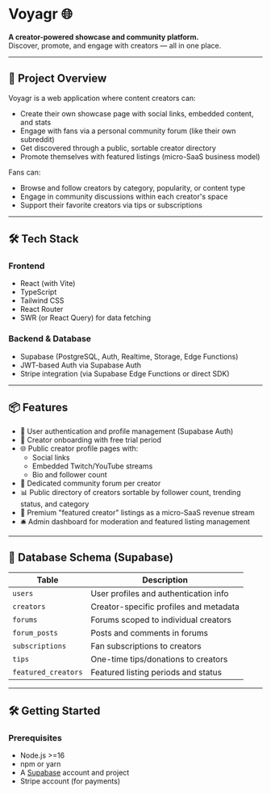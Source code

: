 # Voyagr 🌐

**A creator-powered showcase and community platform.**  
Discover, promote, and engage with creators — all in one place.

---

## 🚀 Project Overview

Voyagr is a web application where content creators can:  
- Create their own showcase page with social links, embedded content, and stats  
- Engage with fans via a personal community forum (like their own subreddit)  
- Get discovered through a public, sortable creator directory  
- Promote themselves with featured listings (micro-SaaS business model)  

Fans can:  
- Browse and follow creators by category, popularity, or content type  
- Engage in community discussions within each creator's space  
- Support their favorite creators via tips or subscriptions  

---

## 🛠️ Tech Stack

### Frontend  
- React (with Vite)  
- TypeScript  
- Tailwind CSS  
- React Router  
- SWR (or React Query) for data fetching  

### Backend & Database  
- Supabase (PostgreSQL, Auth, Realtime, Storage, Edge Functions)  
- JWT-based Auth via Supabase Auth  
- Stripe integration (via Supabase Edge Functions or direct SDK)  

---

## 📦 Features

- 🔐 User authentication and profile management (Supabase Auth)  
- 📄 Creator onboarding with free trial period  
- 🌐 Public creator profile pages with:  
  - Social links  
  - Embedded Twitch/YouTube streams  
  - Bio and follower count  
- 💬 Dedicated community forum per creator  
- 📊 Public directory of creators sortable by follower count, trending status, and category  
- 💸 Premium "featured creator" listings as a micro-SaaS revenue stream  
- 🛎️ Admin dashboard for moderation and featured listing management  

---

## 📁 Database Schema (Supabase)

| Table             | Description                            |
|-------------------|-------------------------------------|
| `users`           | User profiles and authentication info |
| `creators`        | Creator-specific profiles and metadata |
| `forums`          | Forums scoped to individual creators  |
| `forum_posts`     | Posts and comments in forums           |
| `subscriptions`   | Fan subscriptions to creators          |
| `tips`            | One-time tips/donations to creators    |
| `featured_creators` | Featured listing periods and status  |

---

## 🛠️ Getting Started

### Prerequisites

- Node.js >=16  
- npm or yarn  
- A [Supabase](https://supabase.com/) account and project  
- Stripe account (for payments)  